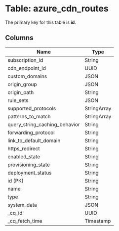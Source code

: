 # Table: azure_cdn_routes


The primary key for this table is **id**.


## Columns
| Name          | Type          |
| ------------- | ------------- |
|subscription_id|String|
|cdn_endpoint_id|UUID|
|custom_domains|JSON|
|origin_group|JSON|
|origin_path|String|
|rule_sets|JSON|
|supported_protocols|StringArray|
|patterns_to_match|StringArray|
|query_string_caching_behavior|String|
|forwarding_protocol|String|
|link_to_default_domain|String|
|https_redirect|String|
|enabled_state|String|
|provisioning_state|String|
|deployment_status|String|
|id (PK)|String|
|name|String|
|type|String|
|system_data|JSON|
|_cq_id|UUID|
|_cq_fetch_time|Timestamp|